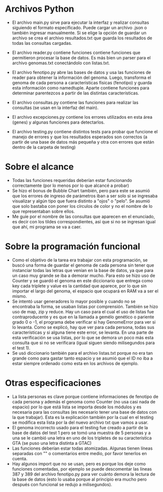 # Archivos Python

- El archivo main.py sirve para ejecutar la interfaz y realizar consultas siguiendo el formato especificado. Puede cargar un archivo .json o también ingresar manualmente. Si se elige la opción de guardar un archivo se crea el archivo resultados.txt que guarda los resultados de todas las consultas cargadas.

- El archivo reader.py contiene funciones contiene funciones que permitieron procesar la base de datos. Es más bien un parser para el archivo genomas.txt conectándolo con listas.txt.

- El archivo fenotipo.py abre las bases de datos y usa las funciones de reader para obtener la información del genoma. Luego, transforma el genoma de cada persona a características físicas (fenotipo) y guarda esta información como namedtuple. Aparte contiene funciones para determinar parentezcos a partir de las distintas características.

- El archivo consultas.py contiene las funciones para realizar las consultas (se usan en la interfaz del main).

- El archivo excepciones.py contiene los errores utilizados en esta área (genes) y algunas funciones para detectarlos.

- El archivo testing.py contiene distintos tests para probar que funcione el manejo de errores y que los resultados esperados son correctos (a partir de una base de datos más pequeña y otra con errores que están dentro de la carpeta de testing)

# Sobre el alcance

- Todas las funciones requeridas deberían estar funcionando correctamente (por lo menos por lo que alcancé a probar)
- Se hizo el bonus de Bubble Chart también, pero para este se asumió que los errores de ingreso de parámetros iban a ser solo si se ingresaba visualizar y algún tipo que fuera distinto a "ojos" o "pelo". Se asumió que solo bastaba con poner los círculos de color y no el nombre de lo que representaban sobre ellos.
- Me guíe por el nombre de las consultas que aparecen en el enunciado, es decir con los tildes correspondientes, así que si no se ingresan igual que ahí, mi programa se va a caer.

# Sobre la programación funcional

- Como el objetivo de la tarea era trabajar con esta programación, se buscó una forma de guardar el genoma de cada persona sin tener que instanciar todas las letras que venían en la base de datos, ya que para un caso muy grande se iba a demorar mucho. Para esto se hizo uso de Counter y se guardó el genoma en este diccionario que entrega como key cada triplete y value es la cantidad que aparece, por lo que sin importar el largo del genoma, el espacio que ocupará en RAM va a ser el mismo.
- Se intentó usar generadores lo mayor posible y cuando no se encontraba la forma, se usaban listas por comprensión. También se hizo uso de map, zip y reduce. Hay un caso para el cual el uso de listas fue contraproducente y es que en la llamada a gemélo genético o pariente grado 0 o -1, el programa debe verificar si hay GenomeError para ver si lo levanta. Como se explicó, hay que ver para cada persona, todas sus características y si alguna tiene este error, se levanta. En una parte de esta verificación se usa listas, por lo que se demora un poco más esta consulta que si no se verificara (igual siguen siendo milisegundos para el test 1).
- Se usó diccionario también para el archivo listas.txt porque no era tan grande como para gastar tanto espacio y se asumió que el ID no iba a estar siempre ordenado como esta en los archivos de ejemplo.

# Otras especificaciones

- La lista personas es clave porque contiene informaciones de fenotipo de cada persona y además el genoma como Counter (no usa casi nada de espacio) por lo que está lista se importa desde los módulos y es necesaria para las consultas (es necesario tener una base de datos con la que trabajar). Esta es la explicación también por la cual en el testing se modifica esta lista por la del nuevo archivo txt que vamos a usar.
- El genoma incorrecto usado para el testing fue creado a partir de la base de datos del test 1 pero se tomó una muestra de 5 personas y a una se le cambió una letra en uno de los tripletes de su característica GTA (se puso una letra distinta a GTAC)
- Las funciones deberían estar todas atomizadas. Algunas tienen líneas separadas con "\" o comentarios entre medio, por favor tenerlos en cuenta.
- Hay algunos import que no se usan, pero es porque los deje como funciones comentadas, por ejemplo se puede descomentar las líneas 387 y 389 del archivo fenotipo.py para ver cuánto demora la lectura de la base de datos (esto lo usaba porque al principio era mucho pero después con funcional se redujo a milisegundos). 
